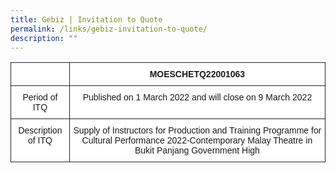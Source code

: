 ```yaml
---
title: Gebiz | Invitation to Quote
permalink: /links/gebiz-invitation-to-quote/
description: ""
---
```

<style type="text/css">
.tg  {border-collapse:collapse;border-spacing:0;}
.tg td{border-color:black;border-style:solid;border-width:1px;font-family:Arial, sans-serif;font-size:14px;
  overflow:hidden;padding:10px 5px;word-break:normal;}
.tg th{border-color:black;border-style:solid;border-width:1px;font-family:Arial, sans-serif;font-size:14px;
  font-weight:normal;overflow:hidden;padding:10px 5px;word-break:normal;}
.tg .tg-4ynt{background-color:#FFF;border-color:#222222;text-align:center;vertical-align:middle}
.tg .tg-tpjs{background-color:#FFF;border-color:#222222;font-weight:bold;text-align:center;vertical-align:top}
.tg .tg-mcg7{background-color:#FFF;border-color:#222222;text-align:center;vertical-align:top}
</style>
<table class="tg">
<thead>
  <tr>
    <th class="tg-4ynt"> </th>
    <th class="tg-tpjs">MOESCHETQ22001063</th>
  </tr>
</thead>
<tbody>
  <tr>
    <td class="tg-mcg7">Period of ITQ</td>
    <td class="tg-mcg7">Published on 1 March 2022 and will close on 9 March 2022</td>
  </tr>
  <tr>
    <td class="tg-mcg7">Description of ITQ</td>
    <td class="tg-4ynt">Supply of Instructors for Production and Training Programme for Cultural Performance 2022-Contemporary Malay Theatre in Bukit Panjang Government High</td>
  </tr>
</tbody>
</table>